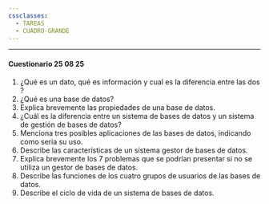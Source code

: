 ```yaml
---
cssclasses:
  - TAREAS
  - CUADRO-GRANDE
---
```

---
#### Cuestionario 25 08 25
1. ¿Qué es un dato, qué es información y cual es la diferencia entre las dos ?
2. ¿Qué es una base de datos?
3. Explica brevemente las propiedades de una base de datos.
4. ¿Cuál es la diferencia entre un sistema de bases de datos y un sistema de gestión de bases de datos?
5. Menciona tres posibles aplicaciones de las bases de datos, indicando como seria su uso.
6. Describe las características de un sistema gestor de bases de datos.
7. Explica brevemente los 7 problemas que se podrían presentar si no se utiliza un gestor de bases de datos.
8. Describe las funciones de los cuatro grupos de usuarios de las bases de datos.
9. Describe el ciclo de vida de un sistema de bases de datos.

